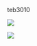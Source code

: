 teb3010 

  ![](https://media1.tenor.com/m/swjm8N2UEwgAAAAC/homer.gif)

  ![](https://media1.tenor.com/m/NUeQ4SLh440AAAAC/saudi-league-al-shabab.gif)
